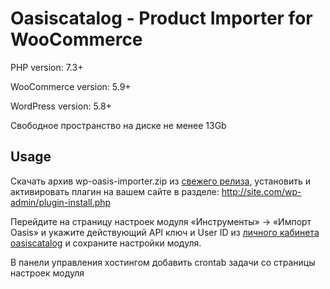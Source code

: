 # Oasiscatalog - Product Importer for WooCommerce

PHP version: 7.3+

WooCommerce version: 5.9+

WordPress version: 5.8+

Свободное пространство на диске не менее 13Gb

## Usage

Скачать архив wp-oasis-importer.zip из [свежего релиза](https://github.com/oasis-catalog/wp-oasis-importer/releases), установить и активировать плагин на вашем сайте в разделе: http://site.com/wp-admin/plugin-install.php

Перейдите на страницу настроек модуля «Инструменты» -> «Импорт Oasis» и укажите действующий API ключ и User ID из [личного кабинета oasiscatalog](https://www.oasiscatalog.com/cabinet/integrations) и сохраните настройки модуля.

В панели управления хостингом добавить crontab задачи со страницы настроек модуля

